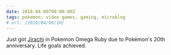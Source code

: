 ```yaml
---
date: 2016-04-06T00:00:00Z
tags: pokemon, video games, gaming, microblog
# url: /2016/04/06/10/
---
```


Just got [Jirachi](http://bulbapedia.bulbagarden.net/wiki/Jirachi_(Pok%C3%A9mon)) in Pokemon Omega Ruby due to Pokémon's 20th anniversary. Life goals achieved.